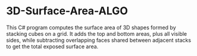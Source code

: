 # 3D-Surface-Area-ALGO

This C# program computes the surface area of 3D shapes formed by stacking cubes on a grid. It adds the top and bottom areas, plus all visible sides, while subtracting overlapping faces shared between adjacent stacks to get the total exposed surface area.
